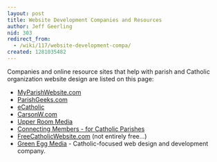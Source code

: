 ```yaml
---
layout: post
title: Website Development Companies and Resources
author: Jeff Geerling
nid: 303
redirect_from:
  - /wiki/117/website-development-compa/
created: 1281035482
---
```

Companies and online resource sites that help with parish and Catholic organization&nbsp;website design are listed on this page:

<ul>
	<li><a href="http://myparishwebsite.com">MyParishWebsite.com</a></li>
	<li><a href="http://parishgeeks.com/">ParishGeeks.com</a></li>
	<li><a href="http://www.ecatholicwebsites.com/">eCatholic</a></li>
	<li><a href="http://carsonw.com/">CarsonW.com</a></li>
	<li><a href="http://upperroommedia.com/">Upper Room Media</a></li>
	<li><a href="http://www.catholicchurchwebsites.com/site/">Connecting Members - for Catholic Parishes</a></li>
	<li><a href="http://www.freecatholicwebsite.com/">FreeCatholicWebsite.com</a> (not entirely free...)</li>
	<li><a href="http://www.greeneggmedia.com">Green Egg Media</a> - Catholic-focused web design and development company.</li>
</ul>
